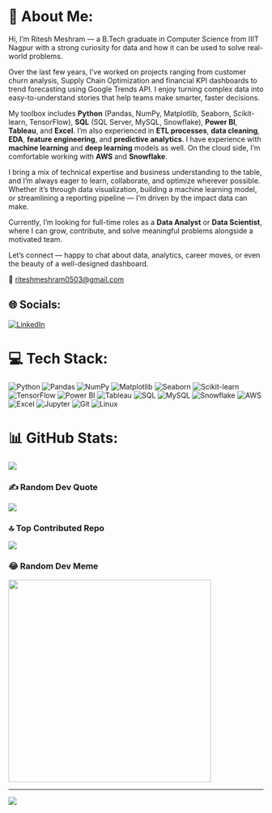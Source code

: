 # 💫 About Me:
Hi, I’m Ritesh Meshram — a B.Tech graduate in Computer Science from IIIT Nagpur with a strong curiosity for data and how it can be used to solve real-world problems.

Over the last few years, I’ve worked on projects ranging from customer churn analysis, Supply Chain Optimization and financial KPI dashboards to trend forecasting using Google Trends API. I enjoy turning complex data into easy-to-understand stories that help teams make smarter, faster decisions.

My toolbox includes **Python** (Pandas, NumPy, Matplotlib, Seaborn, Scikit-learn, TensorFlow), **SQL** (SQL Server, MySQL, Snowflake), **Power BI**, **Tableau**, and **Excel**. I’m also experienced in **ETL processes**, **data cleaning**, **EDA**, **feature engineering**, and **predictive analytics**. I have experience with **machine learning** and **deep learning** models as well. On the cloud side, I’m comfortable working with **AWS** and **Snowflake**.

I bring a mix of technical expertise and business understanding to the table, and I’m always eager to learn, collaborate, and optimize wherever possible. Whether it’s through data visualization, building a machine learning model, or streamlining a reporting pipeline — I’m driven by the impact data can make.

Currently, I’m looking for full-time roles as a **Data Analyst** or **Data Scientist**, where I can grow, contribute, and solve meaningful problems alongside a motivated team.

Let’s connect — happy to chat about data, analytics, career moves, or even the beauty of a well-designed dashboard.

📧 riteshmeshram0503@gmail.com

## 🌐 Socials:
[![LinkedIn](https://img.shields.io/badge/LinkedIn-%230077B5.svg?logo=linkedin&logoColor=white)](https://www.linkedin.com/in/ritesh-meshram)

# 💻 Tech Stack:
![Python](https://img.shields.io/badge/python-%233776AB.svg?style=for-the-badge&logo=python&logoColor=white) ![Pandas](https://img.shields.io/badge/pandas-%23150458.svg?style=for-the-badge&logo=pandas&logoColor=white) ![NumPy](https://img.shields.io/badge/numpy-%23013243.svg?style=for-the-badge&logo=numpy&logoColor=white) ![Matplotlib](https://img.shields.io/badge/Matplotlib-%23ffffff.svg?style=for-the-badge&logo=Matplotlib&logoColor=black) ![Seaborn](https://img.shields.io/badge/seaborn-%23F06E2B.svg?style=for-the-badge&logo=seaborn&logoColor=white) ![Scikit-learn](https://img.shields.io/badge/scikit--learn-%23F7931E.svg?style=for-the-badge&logo=scikit-learn&logoColor=white) ![TensorFlow](https://img.shields.io/badge/TensorFlow-%23FF6F00.svg?style=for-the-badge&logo=TensorFlow&logoColor=white) ![Power BI](https://img.shields.io/badge/Power%20BI-%2300748B.svg?style=for-the-badge&logo=powerbi&logoColor=white) ![Tableau](https://img.shields.io/badge/Tableau-%2300A1E4.svg?style=for-the-badge&logo=tableau&logoColor=white) ![SQL](https://img.shields.io/badge/SQL-%23007A5E.svg?style=for-the-badge&logo=sql&logoColor=white) ![MySQL](https://img.shields.io/badge/mysql-%2300000f.svg?style=for-the-badge&logo=mysql&logoColor=white) ![Snowflake](https://img.shields.io/badge/Snowflake-%23E9B9BF.svg?style=for-the-badge&logo=snowflake&logoColor=white) ![AWS](https://img.shields.io/badge/AWS-%23FF9900.svg?style=for-the-badge&logo=amazon-aws&logoColor=white) ![Excel](https://img.shields.io/badge/Excel-%231272B6.svg?style=for-the-badge&logo=microsoft-excel&logoColor=white) ![Jupyter](https://img.shields.io/badge/Jupyter-%23F37626.svg?style=for-the-badge&logo=jupyter&logoColor=white) ![Git](https://img.shields.io/badge/Git-fc6d26?style=for-the-badge&logo=git&logoColor=white) ![Linux](https://img.shields.io/badge/Linux-FCC624?style=for-the-badge&logo=linux&logoColor=black)

# 📊 GitHub Stats:
![](https://github-readme-stats.vercel.app/api?username=riteshmeshram07&theme=dark&hide_border=false&include_all_commits=false&count_private=false)<br/>

### ✍️ Random Dev Quote
![](https://quotes-github-readme.vercel.app/api?type=horizontal&theme=radical)

### 🔝 Top Contributed Repo
![](https://github-contributor-stats.vercel.app/api?username=riteshmeshram07&limit=5&theme=dark&combine_all_yearly_contributions=true)

### 😂 Random Dev Meme
<img src='https://randommeme-five.vercel.app/' style="height: 400px;"/>

---
[![](https://visitcount.itsvg.in/api?id=riteshmeshram07&icon=0&color=0)](https://visitcount.itsvg.in)

<!-- Proudly created with GPRM ( https://gprm.itsvg.in ) -->
